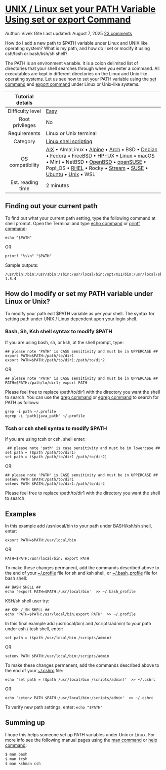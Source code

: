 # [UNIX / Linux set your PATH Variable Using set or export Command](https://www.cyberciti.biz/faq/unix-linux-adding-path/)

Author: Vivek Gite Last updated: August 7, 2025 [23 comments](https://www.cyberciti.biz/faq/unix-linux-adding-path/#comments)

How do I add a new path to $PATH variable under Linux and UNIX like operating system? What is my path, and how do I set or modify it using csh/tcsh or bash/ksh/sh shell?

The PATH is an environment variable. It is a colon delimited list of directories that your shell searches through when you enter a command. All executables are kept in different directories on the Linux and Unix like operating systems. Let us see how to set your PATH variable using the [set command](https://bash.cyberciti.biz/guide/Set_command) and [export command](https://www.cyberciti.biz/faq/linux-unix-shell-export-command/) under Linux or Unix-like systems.

| Tutorial details  |                                                              |
| :---------------: | ------------------------------------------------------------ |
| Difficulty level  | [Easy](https://www.cyberciti.biz/faq/tag/easy/)              |
|  Root privileges  | No                                                           |
|   Requirements    | Linux or Unix terminal                                       |
|     Category      | [Linux shell scripting](https://bash.cyberciti.biz/guide/Main_Page) |
| OS compatibility  | [AIX](https://www.cyberciti.biz/faq/unix-linux-adding-path/) • AlmaLinux • [Alpine](https://www.cyberciti.biz/faq/category/alpine-linux/) • [Arch](https://www.cyberciti.biz/faq/category/arch-linux/) • BSD • [Debian](https://www.cyberciti.biz/faq/category/debian-ubuntu/) • [Fedora](https://www.cyberciti.biz/faq/category/fedora-linux/) • [FreeBSD](https://www.cyberciti.biz/faq/category/freebsd/) • [HP-UX](https://www.cyberciti.biz/faq/category/hp-ux-unix/) • [Linux](https://www.cyberciti.biz/faq/category/linux/) • [macOS](https://www.cyberciti.biz/faq/category/mac-os-x/) • Mint • NetBSD • [OpenBSD](https://www.cyberciti.biz/faq/category/openbsd/) • [openSUSE](https://www.cyberciti.biz/faq/tag/opensuse/) • Pop!_OS • [RHEL](https://www.cyberciti.biz/faq/category/redhat-and-friends/) • Rocky • [Stream](https://www.cyberciti.biz/faq/tag/centos-stream/) • [SUSE](https://www.cyberciti.biz/faq/category/suse/) • [Ubuntu](https://www.cyberciti.biz/faq/category/ubuntu-linux/) • [Unix](https://www.cyberciti.biz/faq/category/unix/) • WSL |
| Est. reading time | 2 minutes                                                    |

## Finding out your current path

To find out what your current path setting, type the following command at shell prompt. Open the Terminal and type [echo command](https://bash.cyberciti.biz/guide/Echo_Command) or [printf command](https://bash.cyberciti.biz/guide/Printf_command):

```
echo "$PATH"
```

OR

```
printf "%s\n" "$PATH"
```

Sample outputs:

```
/usr/bin:/bin:/usr/sbin:/sbin:/usr/local/bin:/opt/X11/bin:/usr/local/sbin/modemZapp:/Users/vivek/gcutil-1.8.4
```

## How do I modify or set my PATH variable under Linux or Unix?

To modify your path edit $PATH variable as per your shell. The syntax for setting path under UNIX / Linux dependent upon your login shell.

### Bash, Sh, Ksh shell syntax to modify $PATH

If you are using bash, sh, or ksh, at the shell prompt, type:

```
## please note 'PATH' is CASE sensitivity and must be in UPPERCASE ##
export PATH=$PATH:/path/to/dir1
export PATH=$PATH:/path/to/dir1:/path/to/dir2
```

OR

```
## please note 'PATH' is CASE sensitivity and must be in UPPERCASE ##
PATH=$PATH:/path/to/dir1; export PATH
```

Please feel free to replace /path/to/dir1 with the directory you want the shell to search. You can use the [grep command](https://www.cyberciti.biz/faq/howto-use-grep-command-in-linux-unix/) or [egrep command](https://www.cyberciti.biz/faq/grep-regular-expressions/) to search for PATH as follows:

```
grep -i path ~/.profile
egrep -i 'path|java_path' ~/.profile
```

### Tcsh or csh shell syntax to modify $PATH

If you are using tcsh or csh, shell enter:

```
 ## please note 'path' is case sensitivity and must be in lowercase ##
set path = ($path /path/to/dir1)
set path = ($path /path/to/dir1 /path/to/dir2)
```

OR

```
## please note 'PATH' is CASE sensitivity and must be in UPPERCASE ##
setenv PATH $PATH:/path/to/dir1
setenv PATH $PATH:/path/to/dir1:/path/to/dir2
```

Please feel free to replace /path/to/dir1 with the directory you want the shell to search.

## Examples

In this example add /usr/local/bin to your path under BASH/ksh/sh shell, enter:

```
export PATH=$PATH:/usr/local/bin
```

OR

```
PATH=$PATH:/usr/local/bin; export PATH
```

To make these changes permanent, add the commands described above to the end of your [~/.profile](https://bash.cyberciti.biz/guide/.profile) file for sh and ksh shell, or [~/.bash_profile](https://bash.cyberciti.biz/guide/.bash_profile) file for bash shell:

```
## BASH SHELL ##
echo 'export PATH=$PATH:/usr/local/bin'  >> ~/.bash_profile
```

KSH/sh shell user try:

```
## KSH / SH SHELL ##
echo 'PATH=$PATH:/usr/local/bin;export PATH'  >> ~/.profile
```

In this final example add /usr/local/bin/ and /scripts/admin/ to your path under csh / tcsh shell, enter:

```
set path = ($path /usr/local/bin /scripts/admin)
```

OR

```
setenv PATH $PATH:/usr/local/bin:/scripts/admin
```

To make these changes permanent, add the commands described above to the end of your [~/.cshrc](https://bash.cyberciti.biz/guide/.cshrc) file:

```
echo 'set path = ($path /usr/local/bin /scripts/admin)'  >> ~/.cshrc
```

OR

```
echo 'setenv PATH $PATH:/usr/local/bin:/scripts/admin'  >> ~/.cshrc
```

To verify new path settings, enter:
`echo "$PATH"`



## Summing up

I hope this helps someone set up PATH variables under Unix or Linux. For more info see the following manual pages using the [man command](https://bash.cyberciti.biz/guide/Man_command) or [help command](https://bash.cyberciti.biz/guide/Help_command):

```sh
$ man bash
$ man tcsh
$ man kshman csh
```





